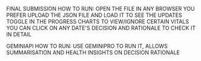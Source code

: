 FINAL SUBMISSION HOW TO RUN:
OPEN THE FILE IN ANY BROWSER YOU PREFER
UPLOAD THE JSON FILE AND LOAD IT TO SEE THE UPDATES
TOGGLE IN THE PROGRESS CHARTS TO VIEW/IGNORE CERTAIN VITALS
YOU CAN CLICK ON ANY DATE'S DECISION AND RATIONALE TO CHECK IT IN DETAIL


GEMINIAPI HOW TO RUN:
USE GEMINIPRO TO RUN IT,
ALLOWS SUMMARISATION AND HEALTH INSIGHTS ON DECISION RATIONALE
